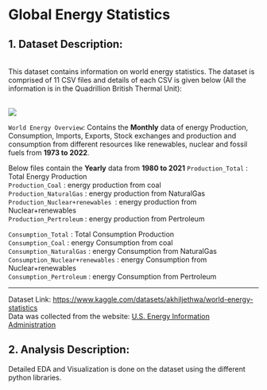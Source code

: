 # Global Energy Statistics


## 1. Dataset Description:
<br>
This dataset contains information on world energy statistics. The dataset is comprised of 11 CSV files and details of each CSV is given below (All the information is in the Quadrillion British Thermal Unit): 
<br>
<br>

![](https://www.googleapis.com/download/storage/v1/b/kaggle-user-content/o/inbox%2F11236145%2F44c1568d71a1fae279051dd542d3c3be%2Fnewplot.png?generation=1682750027461826&alt=media)
<br>

`World Energy Overview`: Contains the **Monthly** data of energy Production, Consumption, Imports, Exports, Stock exchanges and production and consumption from different resources like renewables, nuclear and fossil fuels from **1973 to 2022**.

Below files contain the **Yearly** data from **1980 to 2021**
`Production_Total` : Total Energy Production <br>
`Production_Coal` : energy production from coal <br>
`Production_NaturalGas` : energy production from NaturalGas <br>
`Production_Nuclear+renewables `: energy production from Nuclear+renewables <br>
`Production_Pertroleum` : energy production from Pertroleum <br>

`Consumption_Total` : Total Consumption Production <br>
`Consumption_Coal` : energy Consumption from coal <br>
`Consumption_NaturalGas` : energy Consumption from NaturalGas <br>
`Consumption_Nuclear+renewables` : energy Consumption from Nuclear+renewables <br>
`Consumption_Pertroleum` : energy Consumption from Pertroleum <br>
<hr>

Dataset Link: https://www.kaggle.com/datasets/akhiljethwa/world-energy-statistics <br>
Data was collected from the website: [U.S. Energy Information Administration](https://www.eia.gov/) <br>

## 2. Analysis Description:

Detailed EDA and Visualization is done on the dataset using the different python libraries.
